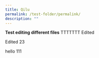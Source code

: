 ```yaml
---
title: Qilu
permalink: /test-folder/permalink/
description: ""
---
```

**Test editing different files**
TTTTTTT
Edited

Edited 23

hello
111